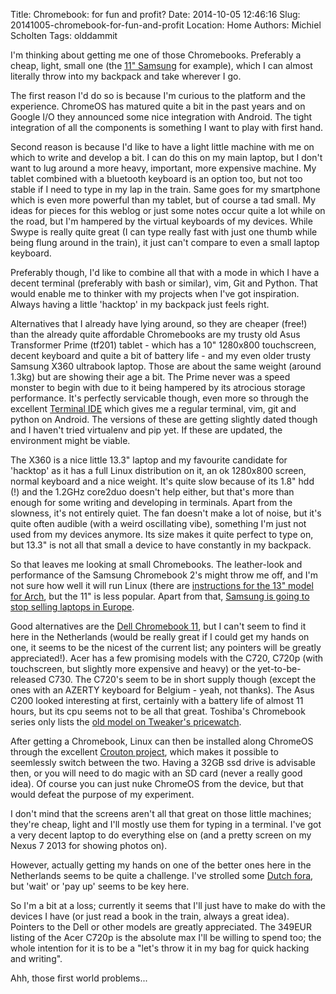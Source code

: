 Title: Chromebook: for fun and profit?
Date: 2014-10-05 12:46:16
Slug: 20141005-chromebook-for-fun-and-profit
Location: Home
Authors: Michiel Scholten
Tags: olddammit

I'm thinking about getting me one of those Chromebooks. Preferably a cheap, light, small one (the [11" Samsung](http://www.engadget.com/products/samsung/chromebook/2-11-inch/specs/) for example), which I can almost literally throw into my backpack and take wherever I go.

The first reason I'd do so is because I'm curious to the platform and the experience. ChromeOS has matured quite a bit in the past years and on Google I/O they announced some nice integration with Android. The tight integration of all the components is something I want to play with first hand.

Second reason is because I'd like to have a light little machine with me on which to write and develop a bit. I can do this on my main laptop, but I don't want to lug around a more heavy, important, more expensive machine. My tablet combined with a bluetooth keyboard is an option too, but not too stable if I need to type in my lap in the train. Same goes for my smartphone which is even more powerful than my tablet, but of course a tad small. My ideas for pieces for this weblog or just some notes occur quite a lot while on the road, but I'm hampered by the virtual keyboards of my devices. While Swype is really quite great (I can type really fast with just one thumb while being flung around in the train), it just can't compare to even a small laptop keyboard.

Preferably though, I'd like to combine all that with a mode in which I have a decent terminal (preferably with bash or similar), vim, Git and Python. That would enable me to thinker with my projects when I've got inspiration. Always having a little 'hacktop' in my backpack just feels right.

Alternatives that I already have lying around, so they are cheaper (free!) than the already quite affordable Chromebooks are my trusty old Asus Transformer Prime (tf201) tablet - which has a 10" 1280x800 touchscreen, decent keyboard and quite a bit of battery life - and my even older trusty Samsung X360 ultrabook laptop. Those are about the same weight (around 1.3kg) but are showing their age a bit. The Prime never was a speed monster to begin with due to it being hampered by its atrocious storage performance. It's perfectly servicable though, even more so through the excellent [Terminal IDE](http://terminal-ide.com/) which gives me a regular terminal, vim, git and python on Android. The versions of these are getting slightly dated though and I haven't tried virtualenv and pip yet. If these are updated, the environment might be viable.

The X360 is a nice little 13.3" laptop and my favourite candidate for 'hacktop' as it has a full Linux distribution on it, an ok 1280x800 screen, normal keyboard and a nice weight. It's quite slow because of its 1.8" hdd (!) and the 1.2GHz core2duo doesn't help either, but that's more than enough for some writing and developing in terminals. Apart from the slowness, it's not entirely quiet. The fan doesn't make a lot of noise, but it's quite often audible (with a weird oscillating vibe), something I'm just not used from my devices anymore. Its size makes it quite perfect to type on, but 13.3" is not all that small a device to have constantly in my backpack.

So that leaves me looking at small Chromebooks. The leather-look and performance of the Samsung Chromebook 2's might throw me off, and I'm not sure how well it will run Linux (there are [instructions for the 13" model for Arch](http://archlinuxarm.org/platforms/armv7/samsung/samsung-chromebook-2), but the 11" is less popular. Apart from that, [Samsung is going to stop selling laptops in Europe](http://www.theverge.com/2014/9/23/6834755/samsung-to-end-laptop-sales-in-europe).

Good alternatives are the [Dell Chromebook 11](http://www.engadget.com/products/dell/chromebook/11/), but I can't seem to find it here in the Netherlands (would be really great if I could get my hands on one, it seems to be the nicest of the current list; any pointers will be greatly appreciated!). Acer has a few promising models with the C720, C720p (with touchscreen, but slightly more expensive and heavy) or the yet-to-be-released C730. The C720's seem to be in short supply though (except the ones with an AZERTY keyboard for Belgium - yeah, not thanks). The Asus C200 looked interesting at first, certainly with a battery life of almost 11 hours, but its cpu seems not to be all that great. Toshiba's Chromebook series only lists the [old model on Tweaker's pricewatch](http://tweakers.net/pricewatch/372518/toshiba-cb30-102.html).

After getting a Chromebook, Linux can then be installed along ChromeOS through the excellent [Crouton project](https://github.com/dnschneid/crouton), which makes it possible to seemlessly switch between the two. Having a 32GB ssd drive is advisable then, or you will need to do magic with an SD card (never a really good idea). Of course you can just nuke ChromeOS from the device, but that would defeat the purpose of my experiment.

I don't mind that the screens aren't all that great on those little machines; they're cheap, light and I'll mostly use them for typing in a terminal. I've got a very decent laptop to do everything else on (and a pretty screen on my Nexus 7 2013 for showing photos on).

However, actually getting my hands on one of the better ones here in the Netherlands seems to be quite a challenge. I've strolled some [Dutch fora](http://gathering.tweakers.net/forum/list_messages/1460060), but 'wait' or 'pay up' seems to be key here.

So I'm a bit at a loss; currently it seems that I'll just have to make do with the devices I have (or just read a book in the train, always a great idea). Pointers to the Dell or other models are greatly appreciated. The 349EUR listing of the Acer C720p is the absolute max I'll be willing to spend too; the whole intention for it is to be a "let's throw it in my bag for quick hacking and writing".

Ahh, those first world problems...